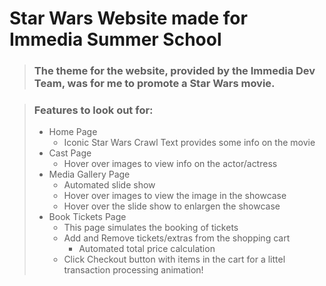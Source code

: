 # Star Wars Website made for Immedia Summer School

> ### The theme for the website, provided by the Immedia Dev Team, was for me to promote a Star Wars movie.

> ### Features to look out for:
>
> - Home Page
>   - Iconic Star Wars Crawl Text provides some info on the movie
> - Cast Page
>   - Hover over images to view info on the actor/actress
> - Media Gallery Page
>   - Automated slide show
>   - Hover over images to view the image in the showcase
>   - Hover over the slide show to enlargen the showcase
> - Book Tickets Page
>   - This page simulates the booking of tickets
>   - Add and Remove tickets/extras from the shopping cart
>     - Automated total price calculation
>   - Click Checkout button with items in the cart for a littel transaction processing animation!
